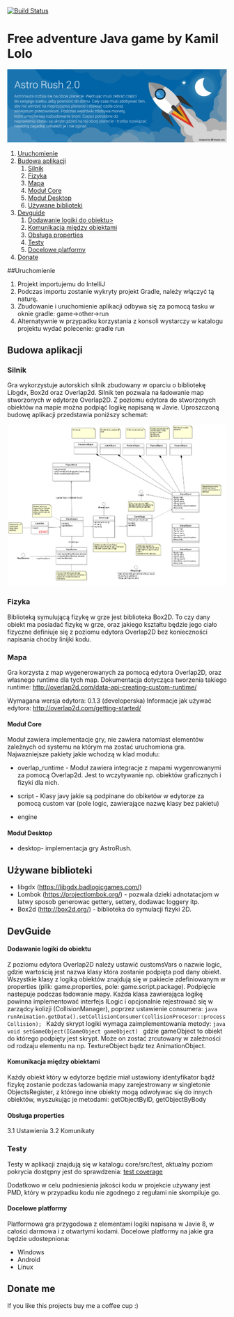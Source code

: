[![Build Status](https://travis-ci.org/travis-ci/travis-web.svg?branch=master)](https://travis-ci.org/klolo/AstroRush.svg?branch=master)

# Free adventure Java game by Kamil Lolo
![banner](https://raw.githubusercontent.com/klolo/AstroRush/master/core/src/main/resources/assets/banner.png "")

1. [Uruchomienie](#run)
2. [Budowa aplikacji](#build)
    1. [Silnik](#engine) 
    2. [Fizyka](#physics)
    3. [Mapa](#map)
    4. [Moduł Core](#core)
    5. [Moduł Desktop](#desktop)
    6. [Używane biblioteki](#library)
3. [Devguide](#devguide)
    1. [Dodawanie logiki do obiektu>](#addLogic)
    2. [Komunikacja między obiektami ](#communicationBeetwenObjects)
    3. [Obsługa properties](#properties)
    4. [Testy](#test)
    5. [Docelowe platformy](#platforms)
4. [Donate](#donate)

##Uruchomienie <a name="run">
1. Projekt importujemu do IntelliJ
2. Podczas importu zostanie wykryty projekt Gradle, należy włączyć tą naturę.
3. Zbudowanie i uruchomienie aplikacji odbywa się za pomocą tasku w oknie gradle: game->other->run
4. Alternatywnie w przypadku korzystania z konsoli wystarczy w katalogu projektu wydać polecenie: gradle run

## Budowa aplikacji   <a name="build">

### Silnik <a name="engine">
Gra wykorzystuje autorskich silnik zbudowany w oparciu o bibliotekę Libgdx, Box2d oraz Overlap2d.
Silnik ten pozwala na ładowanie map stworzonych w edytorze Overlap2D. Z poziomu edytora do stworzonych
obiektów na mapie można podpiąć logikę napisaną w Javie. Uproszczoną budowę aplikacji przedstawia 
poniższy schemat:

![silnik gry](https://raw.githubusercontent.com/klolo/AstroRush/master/doc/gameStructure.png "")

### Fizyka <a name="physics">
Biblioteką symulującą fizykę w grze jest biblioteka Box2D. To czy dany obiekt ma posiadać fizykę w grze,
oraz jakiego kształtu będzie jego ciało fizyczne definiuje się z poziomu edytora Overlap2D bez konieczności napisania
choćby linijki kodu.

### Mapa  <a name="map">
Gra korzysta z map wygenerowanych za pomocą edytora Overlap2D,
oraz własnego runtime dla tych map. Dokumentacja dotycząca tworzenia takiego
runtime: http://overlap2d.com/data-api-creating-custom-runtime/

Wymagana wersja edytora: 0.1.3 (developerska)
Informacje jak używać edytora: http://overlap2d.com/getting-started/

#### Moduł Core <a name="core">
Moduł zawiera implementacje gry, nie zawiera natomiast elementów zależnych od systemu na którym ma zostać uruchomiona gra.
Najwazniejsze pakiety jakie wchodzą w klad modułu:

- overlap_runtime - Moduł zawiera integracje z mapami wygenrowanymi za pomocą Overlap2d. Jest to wczytywanie np. obiektów graficznych
i fizyki dla nich.

- script - Klasy javy jakie są podpinane do obiketów w edytorze za pomocą custom var (pole logic, zawierające nazwę klasy bez pakietu)

- engine

#### Moduł Desktop <a name="desktop">
- desktop- implementacja gry AstroRush.

## Używane biblioteki <a name="library">
- libgdx (https://libgdx.badlogicgames.com/)
- Lombok (https://projectlombok.org/) - pozwala dzieki adnotatacjom w latwy sposob generowac gettery, settery, dodawac loggery itp.
- Box2d (http://box2d.org/) - biblioteka do symulacji fizyki 2D.

## DevGuide <a name="devguide">

#### Dodawanie logiki do obiektu <a name="addLogic">
Z poziomu edytora Overlap2D należy ustawić customsVars o nazwie logic,
gdzie wartością jest nazwa klasy która zostanie podpięta pod dany obiekt. Wszystkie
klasy z logiką obiektów znajdują się w pakiecie zdefiniowanym w properties
(plik: game.properties, pole: game.script.package). Podpięcie nastepuje podczas
ładowanie mapy. Każda klasa zawierająca logikę powinna implementować interfejs ILogic
i opcjonalnie rejestrować się w zarządcy kolizji (CollisionManager), poprzez ustawienie consumera:
    ```java
    runAnimation.getData().setCollisionConsumer(collisionProcesor::processCollision);
    ```
    Każdy skrypt logiki wymaga zaimplementowania metody:
    ```java
    void setGameObject(IGameObject gameObject)
    ```
gdzie gameObject to obiekt do którego podpięty jest skrypt. Może on zostać zrcutowany w zależności
od rodzaju elementu na np. TextureObject bądz tez AnimationObject.

#### Komunikacja między obiektami <a name="communicationBeetwenObjects">
Każdy obiekt który w edytorze będzie miał ustawiony identyfikator bądź fizykę zostanie podczas ładowania mapy
zarejestrowany w singletonie  ObjectsRegister, z którego inne obiekty mogą odwoływac się do innych obiektów, wyszukując
je metodami: getObjectByID, getObjectByBody
    
#### Obsługa properties <a name="properties">
3.1 Ustawienia
3.2 Komunikaty
    
### Testy <a name="test">
Testy w aplikacji znajdują się w katalogu core/src/test, aktualny poziom pokrycia dostępny jest do sprawdzenia:
    [test coverage](https://codecov.io/gh/klolo/AstroRush/)

Dodatkowo w celu podniesienia jakości kodu w projekcie używany jest PMD, który w przypadku kodu
nie zgodnego z regułami nie skompiluje go.

#### Docelowe platformy <a name="platforms">
Platformowa gra przygodowa z elementami logiki napisana w Javie 8, w całości darmowa i z otwartymi kodami. Docelowe
platformy na jakie gra będzie udostepniona:
- Windows
- Android
- Linux

## Donate me <a name="donate">
If you like this projects buy me a coffee cup :)